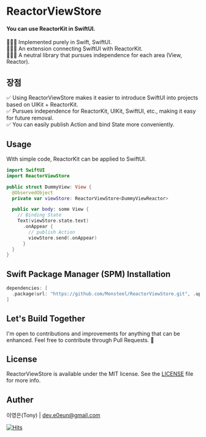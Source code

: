 # ReactorViewStore

#### You can use ReactorKit in SwiftUI.

💁🏻‍♂️ Implemented purely in Swift, SwiftUI.<br>
💁🏻‍♂️ An extension connecting SwiftUI with ReactorKit.<br>
💁🏻‍♂️ A neutral library that pursues independence for each area (View, Reactor).<br>

## 장점

✅ Using ReactorViewStore makes it easier to introduce SwiftUI into projects based on UIKit + ReactorKit.<br>
✅ Pursues independence for ReactorKit, UIKit, SwiftUI, etc., making it easy for future removal.<br>
✅ You can easily publish Action and bind State more conveniently.

## Usage

With simple code, ReactorKit can be applied to SwiftUI.<br>

```swift
import SwiftUI
import ReactorViewStore

public struct DummyView: View {
  @ObservedObject
  private var viewStore: ReactorViewStore<DummyViewReactor>

  public var body: some View {
    // Binding State
    Text(viewStore.state.text)
      .onAppear {
        // publish Action
        viewStore.send(.onAppear)
      }
  }
}
```

## Swift Package Manager (SPM) Installation

```swift
dependencies: [
  .package(url: "https://github.com/Monsteel/ReactorViewStore.git", .upToNextMajor(from: "1.0.0"))
]
```

## Let's Build Together

I'm open to contributions and improvements for anything that can be enhanced.
Feel free to contribute through Pull Requests. 🙏

## License

ReactorViewStore is available under the MIT license. See the [LICENSE](https://github.com/Monsteel/ReactorViewStore/tree/main/LICENSE) file for more info.

## Auther

이영은(Tony) | dev.e0eun@gmail.com

[![Hits](https://hits.seeyoufarm.com/api/count/incr/badge.svg?url=https%3A%2F%2Fgithub.com%2FMonsteel%2FReactorViewStore&count_bg=%2379C83D&title_bg=%23555555&icon=&icon_color=%23E7E7E7&title=hits&edge_flat=false)](https://hits.seeyoufarm.com)
